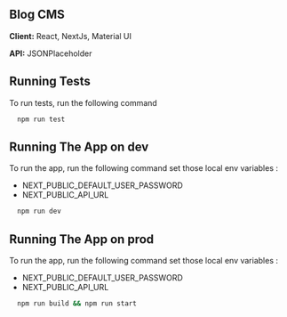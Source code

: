 
## Blog CMS

**Client:** React, NextJs, Material UI

**API:** JSONPlaceholder


## Running Tests

To run tests, run the following command

```bash
  npm run test
```

## Running The App on dev

To run the app, run the following command
set those local env variables :
- NEXT_PUBLIC_DEFAULT_USER_PASSWORD
- NEXT_PUBLIC_API_URL

```bash
  npm run dev
```

## Running The App on prod

To run the app, run the following command
set those local env variables :
- NEXT_PUBLIC_DEFAULT_USER_PASSWORD
- NEXT_PUBLIC_API_URL

```bash
  npm run build && npm run start
```
